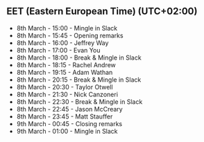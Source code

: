 ## EET (Eastern European Time) (UTC+02:00)

- 8th March - 15:00 - Mingle in Slack
- 8th March - 15:45 - Opening remarks
- 8th March - 16:00 - Jeffrey Way
- 8th March - 17:00 - Evan You
- 8th March - 18:00 - Break & Mingle in Slack
- 8th March - 18:15 - Rachel Andrew
- 8th March - 19:15 - Adam Wathan
- 8th March - 20:15 - Break & Mingle in Slack
- 8th March - 20:30 - Taylor Otwell
- 8th March - 21:30 - Nick Canzoneri
- 8th March - 22:30 - Break & Mingle in Slack
- 8th March - 22:45 - Jason McCreary
- 8th March - 23:45 - Matt Stauffer
- 9th March - 00:45 - Closing remarks
- 9th March - 01:00 - Mingle in Slack
